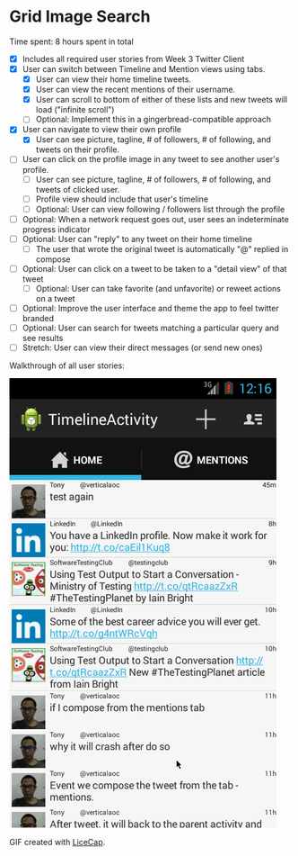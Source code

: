 # Grid Image Search

Time spent: 8 hours spent in total

  * [x] Includes all required user stories from Week 3 Twitter Client
  * [x] User can switch between Timeline and Mention views using tabs.
    * [x] User can view their home timeline tweets.
    * [x] User can view the recent mentions of their username.
    * [x] User can scroll to bottom of either of these lists and new tweets will load ("infinite scroll")
    * [ ] Optional: Implement this in a gingerbread-compatible approach
  * [x] User can navigate to view their own profile
    * [x] User can see picture, tagline, # of followers, # of following, and tweets on their profile.
  * [ ] User can click on the profile image in any tweet to see another user's profile.
    * [ ] User can see picture, tagline, # of followers, # of following, and tweets of clicked user.
    * [ ] Profile view should include that user's timeline
    * [ ] Optional: User can view following / followers list through the profile
  * [ ] Optional: When a network request goes out, user sees an indeterminate progress indicator
  * [ ] Optional: User can "reply" to any tweet on their home timeline
    * [ ] The user that wrote the original tweet is automatically "@" replied in compose
  * [ ] Optional: User can click on a tweet to be taken to a "detail view" of that tweet
    * [ ] Optional: User can take favorite (and unfavorite) or reweet actions on a tweet
  * [ ] Optional: Improve the user interface and theme the app to feel twitter branded
  * [ ] Optional: User can search for tweets matching a particular query and see results
  * [ ] Stretch: User can view their direct messages (or send new ones)

Walkthrough of all user stories:

![Video Walkthrough](gif.gif)

GIF created with [LiceCap](http://www.cockos.com/licecap/).
 
  
